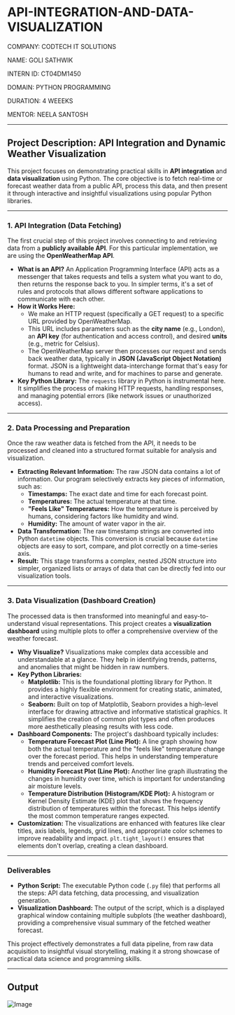 # API-INTEGRATION-AND-DATA-VISUALIZATION

COMPANY: CODTECH IT SOLUTIONS

NAME: GOLI SATHWIK

INTERN ID: CT04DM1450

DOMAIN: PYTHON PROGRAMMING

DURATION: 4 WEEEKS

MENTOR: NEELA SANTOSH

---

## Project Description: API Integration and Dynamic Weather Visualization

This project focuses on demonstrating practical skills in **API integration** and **data visualization** using Python. The core objective is to fetch real-time or forecast weather data from a public API, process this data, and then present it through interactive and insightful visualizations using popular Python libraries.

---

### **1. API Integration (Data Fetching)**

The first crucial step of this project involves connecting to and retrieving data from a **publicly available API**. For this particular implementation, we are using the **OpenWeatherMap API**.

* **What is an API?** An Application Programming Interface (API) acts as a messenger that takes requests and tells a system what you want to do, then returns the response back to you. In simpler terms, it's a set of rules and protocols that allows different software applications to communicate with each other.
* **How it Works Here:**
    * We make an HTTP request (specifically a GET request) to a specific URL provided by OpenWeatherMap.
    * This URL includes parameters such as the **city name** (e.g., London), an **API key** (for authentication and access control), and desired **units** (e.g., metric for Celsius).
    * The OpenWeatherMap server then processes our request and sends back weather data, typically in **JSON (JavaScript Object Notation)** format. JSON is a lightweight data-interchange format that's easy for humans to read and write, and for machines to parse and generate.
* **Key Python Library:** The `requests` library in Python is instrumental here. It simplifies the process of making HTTP requests, handling responses, and managing potential errors (like network issues or unauthorized access).

---

### **2. Data Processing and Preparation**

Once the raw weather data is fetched from the API, it needs to be processed and cleaned into a structured format suitable for analysis and visualization.

* **Extracting Relevant Information:** The raw JSON data contains a lot of information. Our program selectively extracts key pieces of information, such as:
    * **Timestamps:** The exact date and time for each forecast point.
    * **Temperatures:** The actual temperature at that time.
    * **"Feels Like" Temperatures:** How the temperature is perceived by humans, considering factors like humidity and wind.
    * **Humidity:** The amount of water vapor in the air.
* **Data Transformation:** The raw timestamp strings are converted into Python `datetime` objects. This conversion is crucial because `datetime` objects are easy to sort, compare, and plot correctly on a time-series axis.
* **Result:** This stage transforms a complex, nested JSON structure into simpler, organized lists or arrays of data that can be directly fed into our visualization tools.

---

### **3. Data Visualization (Dashboard Creation)**

The processed data is then transformed into meaningful and easy-to-understand visual representations. This project creates a **visualization dashboard** using multiple plots to offer a comprehensive overview of the weather forecast.

* **Why Visualize?** Visualizations make complex data accessible and understandable at a glance. They help in identifying trends, patterns, and anomalies that might be hidden in raw numbers.
* **Key Python Libraries:**
    * **Matplotlib:** This is the foundational plotting library for Python. It provides a highly flexible environment for creating static, animated, and interactive visualizations.
    * **Seaborn:** Built on top of Matplotlib, Seaborn provides a high-level interface for drawing attractive and informative statistical graphics. It simplifies the creation of common plot types and often produces more aesthetically pleasing results with less code.
* **Dashboard Components:** The project's dashboard typically includes:
    * **Temperature Forecast Plot (Line Plot):** A line graph showing how both the actual temperature and the "feels like" temperature change over the forecast period. This helps in understanding temperature trends and perceived comfort levels.
    * **Humidity Forecast Plot (Line Plot):** Another line graph illustrating the changes in humidity over time, which is important for understanding air moisture levels.
    * **Temperature Distribution (Histogram/KDE Plot):** A histogram or Kernel Density Estimate (KDE) plot that shows the frequency distribution of temperatures within the forecast. This helps identify the most common temperature ranges expected.
* **Customization:** The visualizations are enhanced with features like clear titles, axis labels, legends, grid lines, and appropriate color schemes to improve readability and impact. `plt.tight_layout()` ensures that elements don't overlap, creating a clean dashboard.

---

### **Deliverables**

* **Python Script:** The executable Python code (`.py` file) that performs all the steps: API data fetching, data processing, and visualization generation.
* **Visualization Dashboard:** The output of the script, which is a displayed graphical window containing multiple subplots (the weather dashboard), providing a comprehensive visual summary of the fetched weather forecast.

This project effectively demonstrates a full data pipeline, from raw data acquisition to insightful visual storytelling, making it a strong showcase of practical data science and programming skills.


---

## Output

![Image](https://github.com/user-attachments/assets/b8bb9cfe-34c5-44ef-adaf-d94b87a003f6)
